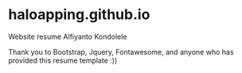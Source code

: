 # haloapping.github.io
Website resume Alfiyanto Kondolele

Thank you to Bootstrap, Jquery, Fontawesome, and anyone who has provided this resume template :))
